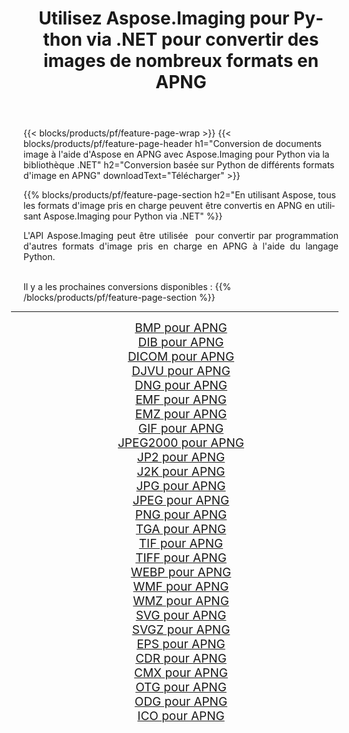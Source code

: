 ﻿---
title: Utilisez Aspose.Imaging pour Python via .NET pour convertir des images de nombreux formats en APNG 
weight: 3920
url: /fr/python-net/conversion/to/apng 
lang: fr
langdirlevel: 2
locales: zh-hans,ja,it,ru,de,es,fr,nl,id,lt,pl,pt,vi,tr,ko,zh-hant,ar,hi,th,sv,cs,uk,he
description: Vous pouvez utiliser Aspose.Imaging pour Python via la bibliothèque .NET pour convertir une variété de formats en APNG
---

{{< blocks/products/pf/feature-page-wrap >}}
{{< blocks/products/pf/feature-page-header h1="Conversion de documents image à l'aide d'Aspose en APNG avec Aspose.Imaging pour Python via la bibliothèque .NET" h2="Conversion basée sur Python de différents formats d'image en APNG" downloadText="Télécharger" >}}


{{% blocks/products/pf/feature-page-section  h2="En utilisant Aspose, tous les formats d'image pris en charge peuvent être convertis en APNG en utilisant Aspose.Imaging pour Python via .NET" %}}
<p align=justify>L'API Aspose.Imaging peut être utilisée  pour convertir par programmation d'autres formats d'image pris en charge en APNG à l'aide du langage Python.</p>
<br/>
Il y a les prochaines conversions disponibles :
{{% /blocks/products/pf/feature-page-section %}}
<div class="container-fluid productfamilypage bg-gray">
    <div class="convertypes bg-gray agp-content section">
        <div class="container">
		<hr style="margin-left:-20px;"/>
		<div class="row other-converters" style="gap: 10px;font-size: 19px;text-align:center;">
		    <div class='col-md-2 other-converter remove-lp remove-rp'><a href="/imaging/fr/python-net/conversion/bmp-to-apng" style="padding:15px;">BMP pour APNG</a></div>
<div class='col-md-2 other-converter remove-lp remove-rp'><a href="/imaging/fr/python-net/conversion/dib-to-apng" style="padding:15px;">DIB pour APNG</a></div>
<div class='col-md-2 other-converter remove-lp remove-rp'><a href="/imaging/fr/python-net/conversion/dicom-to-apng" style="padding:15px;">DICOM pour APNG</a></div>
<div class='col-md-2 other-converter remove-lp remove-rp'><a href="/imaging/fr/python-net/conversion/djvu-to-apng" style="padding:15px;">DJVU pour APNG</a></div>
<div class='col-md-2 other-converter remove-lp remove-rp'><a href="/imaging/fr/python-net/conversion/dng-to-apng" style="padding:15px;">DNG pour APNG</a></div>
<div class='col-md-2 other-converter remove-lp remove-rp'><a href="/imaging/fr/python-net/conversion/emf-to-apng" style="padding:15px;">EMF pour APNG</a></div>
<div class='col-md-2 other-converter remove-lp remove-rp'><a href="/imaging/fr/python-net/conversion/emz-to-apng" style="padding:15px;">EMZ pour APNG</a></div>
<div class='col-md-2 other-converter remove-lp remove-rp'><a href="/imaging/fr/python-net/conversion/gif-to-apng" style="padding:15px;">GIF pour APNG</a></div>
<div class='col-md-2 other-converter remove-lp remove-rp'><a href="/imaging/fr/python-net/conversion/jpeg2000-to-apng" style="padding:15px;">JPEG2000 pour APNG</a></div>
<div class='col-md-2 other-converter remove-lp remove-rp'><a href="/imaging/fr/python-net/conversion/jp2-to-apng" style="padding:15px;">JP2 pour APNG</a></div>
<div class='col-md-2 other-converter remove-lp remove-rp'><a href="/imaging/fr/python-net/conversion/j2k-to-apng" style="padding:15px;">J2K pour APNG</a></div>
<div class='col-md-2 other-converter remove-lp remove-rp'><a href="/imaging/fr/python-net/conversion/jpg-to-apng" style="padding:15px;">JPG pour APNG</a></div>
<div class='col-md-2 other-converter remove-lp remove-rp'><a href="/imaging/fr/python-net/conversion/jpeg-to-apng" style="padding:15px;">JPEG pour APNG</a></div>
<div class='col-md-2 other-converter remove-lp remove-rp'><a href="/imaging/fr/python-net/conversion/png-to-apng" style="padding:15px;">PNG pour APNG</a></div>
<div class='col-md-2 other-converter remove-lp remove-rp'><a href="/imaging/fr/python-net/conversion/tga-to-apng" style="padding:15px;">TGA pour APNG</a></div>
<div class='col-md-2 other-converter remove-lp remove-rp'><a href="/imaging/fr/python-net/conversion/tif-to-apng" style="padding:15px;">TIF pour APNG</a></div>
<div class='col-md-2 other-converter remove-lp remove-rp'><a href="/imaging/fr/python-net/conversion/tiff-to-apng" style="padding:15px;">TIFF pour APNG</a></div>
<div class='col-md-2 other-converter remove-lp remove-rp'><a href="/imaging/fr/python-net/conversion/webp-to-apng" style="padding:15px;">WEBP pour APNG</a></div>
<div class='col-md-2 other-converter remove-lp remove-rp'><a href="/imaging/fr/python-net/conversion/wmf-to-apng" style="padding:15px;">WMF pour APNG</a></div>
<div class='col-md-2 other-converter remove-lp remove-rp'><a href="/imaging/fr/python-net/conversion/wmz-to-apng" style="padding:15px;">WMZ pour APNG</a></div>
<div class='col-md-2 other-converter remove-lp remove-rp'><a href="/imaging/fr/python-net/conversion/svg-to-apng" style="padding:15px;">SVG pour APNG</a></div>
<div class='col-md-2 other-converter remove-lp remove-rp'><a href="/imaging/fr/python-net/conversion/svgz-to-apng" style="padding:15px;">SVGZ pour APNG</a></div>
<div class='col-md-2 other-converter remove-lp remove-rp'><a href="/imaging/fr/python-net/conversion/eps-to-apng" style="padding:15px;">EPS pour APNG</a></div>
<div class='col-md-2 other-converter remove-lp remove-rp'><a href="/imaging/fr/python-net/conversion/cdr-to-apng" style="padding:15px;">CDR pour APNG</a></div>
<div class='col-md-2 other-converter remove-lp remove-rp'><a href="/imaging/fr/python-net/conversion/cmx-to-apng" style="padding:15px;">CMX pour APNG</a></div>
<div class='col-md-2 other-converter remove-lp remove-rp'><a href="/imaging/fr/python-net/conversion/otg-to-apng" style="padding:15px;">OTG pour APNG</a></div>
<div class='col-md-2 other-converter remove-lp remove-rp'><a href="/imaging/fr/python-net/conversion/odg-to-apng" style="padding:15px;">ODG pour APNG</a></div>
<div class='col-md-2 other-converter remove-lp remove-rp'><a href="/imaging/fr/python-net/conversion/ico-to-apng" style="padding:15px;">ICO pour APNG</a></div>
                </div>
        </div>
    </div>
</div>
<br/>


